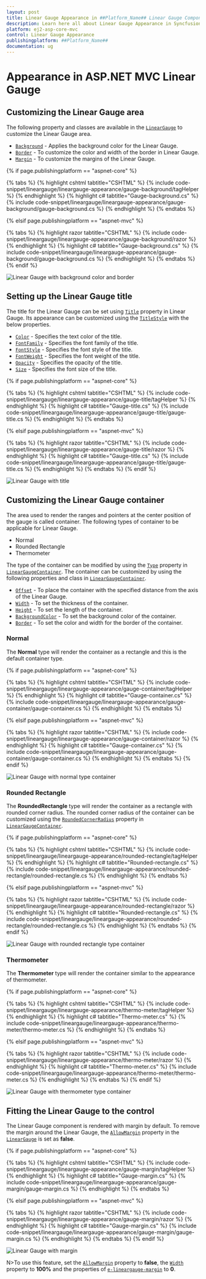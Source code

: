 ```yaml
---
layout: post
title: Linear Gauge Appearance in ##Platform_Name## Linear Gauge Component
description: Learn here all about Linear Gauge Appearance in Syncfusion ##Platform_Name## Linear Gauge component of Syncfusion Essential JS 2 and more.
platform: ej2-asp-core-mvc
control: Linear Gauge Appearance
publishingplatform: ##Platform_Name##
documentation: ug
---
```



# Appearance in ASP.NET MVC Linear Gauge

## Customizing the Linear Gauge area

The following property and classes are available in the [`LinearGauge`](https://help.syncfusion.com/cr/aspnetmvc-js2/Syncfusion.EJ2.LinearGauge.LinearGauge.html) to customize the Linear Gauge area.

* [`Background`](https://help.syncfusion.com/cr/aspnetmvc-js2/Syncfusion.EJ2.LinearGauge.LinearGauge.html#Syncfusion_EJ2_LinearGauge_LinearGauge_Background) - Applies the background color for the Linear Gauge.
* [`Border`](https://help.syncfusion.com/cr/aspnetmvc-js2/Syncfusion.EJ2.LinearGauge.LinearGauge.html#Syncfusion_EJ2_LinearGauge_LinearGauge_Border) - To customize the color and width of the border in Linear Gauge.
* [`Margin`](https://help.syncfusion.com/cr/aspnetmvc-js2/Syncfusion.EJ2.LinearGauge.LinearGauge.html#Syncfusion_EJ2_LinearGauge_LinearGauge_Margin) - To customize the margins of the Linear Gauge.

{% if page.publishingplatform == "aspnet-core" %}

{% tabs %}
{% highlight cshtml tabtitle="CSHTML" %}
{% include code-snippet/lineargauge/lineargauge-appearance/gauge-background/tagHelper %}
{% endhighlight %}
{% highlight c# tabtitle="Gauge-background.cs" %}
{% include code-snippet/lineargauge/lineargauge-appearance/gauge-background/gauge-background.cs %}
{% endhighlight %}
{% endtabs %}

{% elsif page.publishingplatform == "aspnet-mvc" %}

{% tabs %}
{% highlight razor tabtitle="CSHTML" %}
{% include code-snippet/lineargauge/lineargauge-appearance/gauge-background/razor %}
{% endhighlight %}
{% highlight c# tabtitle="Gauge-background.cs" %}
{% include code-snippet/lineargauge/lineargauge-appearance/gauge-background/gauge-background.cs %}
{% endhighlight %}
{% endtabs %}
{% endif %}



![Linear Gauge with background color and border](../linear-gauge/images/gauge-background.png)

## Setting up the Linear Gauge title

The title for the Linear Gauge can be set using [`Title`](https://help.syncfusion.com/cr/aspnetmvc-js2/Syncfusion.EJ2.LinearGauge.LinearGauge.html#Syncfusion_EJ2_LinearGauge_LinearGauge_Title) property in Linear Gauge. Its appearance can be customized using the [`TitleStyle`](https://help.syncfusion.com/cr/aspnetmvc-js2/Syncfusion.EJ2.LinearGauge.LinearGauge.html#Syncfusion_EJ2_LinearGauge_LinearGauge_TitleStyle) with the below properties.

* [`Color`](https://help.syncfusion.com/cr/aspnetmvc-js2/Syncfusion.EJ2.LinearGauge.LinearGaugeFont.html#Syncfusion_EJ2_LinearGauge_LinearGaugeFont_Color) - Specifies the text color of the title.
* [`FontFamily`](https://help.syncfusion.com/cr/aspnetmvc-js2/Syncfusion.EJ2.LinearGauge.LinearGaugeFont.html#Syncfusion_EJ2_LinearGauge_LinearGaugeFont_FontFamily) - Specifies the font family of the title.
* [`FontStyle`](https://help.syncfusion.com/cr/aspnetmvc-js2/Syncfusion.EJ2.LinearGauge.LinearGaugeFont.html#Syncfusion_EJ2_LinearGauge_LinearGaugeFont_FontStyle) - Specifies the font style of the title.
* [`FontWeight`](https://help.syncfusion.com/cr/aspnetmvc-js2/Syncfusion.EJ2.LinearGauge.LinearGaugeFont.html#Syncfusion_EJ2_LinearGauge_LinearGaugeFont_FontWeight) - Specifies the font weight of the title.
* [`Opacity`](https://help.syncfusion.com/cr/aspnetmvc-js2/Syncfusion.EJ2.LinearGauge.LinearGaugeFont.html#Syncfusion_EJ2_LinearGauge_LinearGaugeFont_Opacity) - Specifies the opacity of the title.
* [`Size`](https://help.syncfusion.com/cr/aspnetmvc-js2/Syncfusion.EJ2.LinearGauge.LinearGaugeFont.html#Syncfusion_EJ2_LinearGauge_LinearGaugeFont_Size) - Specifies the font size of the title.

{% if page.publishingplatform == "aspnet-core" %}

{% tabs %}
{% highlight cshtml tabtitle="CSHTML" %}
{% include code-snippet/lineargauge/lineargauge-appearance/gauge-title/tagHelper %}
{% endhighlight %}
{% highlight c# tabtitle="Gauge-title.cs" %}
{% include code-snippet/lineargauge/lineargauge-appearance/gauge-title/gauge-title.cs %}
{% endhighlight %}
{% endtabs %}

{% elsif page.publishingplatform == "aspnet-mvc" %}

{% tabs %}
{% highlight razor tabtitle="CSHTML" %}
{% include code-snippet/lineargauge/lineargauge-appearance/gauge-title/razor %}
{% endhighlight %}
{% highlight c# tabtitle="Gauge-title.cs" %}
{% include code-snippet/lineargauge/lineargauge-appearance/gauge-title/gauge-title.cs %}
{% endhighlight %}
{% endtabs %}
{% endif %}



![Linear Gauge with title](../linear-gauge/images/gauge-titles.png)

## Customizing the Linear Gauge container

The area used to render the ranges and pointers at the center position of the gauge is called container. The following types of container to be applicable for Linear Gauge.

* Normal
* Rounded Rectangle
* Thermometer

The type of the container can be modified by using the [`Type`](https://help.syncfusion.com/cr/aspnetmvc-js2/Syncfusion.EJ2.LinearGauge.LinearGaugeContainer.html#Syncfusion_EJ2_LinearGauge_LinearGaugeContainer_Type) property in [`LinearGaugeContainer`](https://help.syncfusion.com/cr/aspnetmvc-js2/Syncfusion.EJ2.LinearGauge.LinearGaugeContainer.html). The container can be customized by using the following properties and class in [`LinearGaugeContainer`](https://help.syncfusion.com/cr/aspnetmvc-js2/Syncfusion.EJ2.LinearGauge.LinearGaugeContainer.html).

* [`Offset`](https://help.syncfusion.com/cr/aspnetmvc-js2/Syncfusion.EJ2.LinearGauge.LinearGaugeContainer.html#Syncfusion_EJ2_LinearGauge_LinearGaugeContainer_Offset) - To place the container with the specified distance from the axis of the Linear Gauge.
* [`Width`](https://help.syncfusion.com/cr/aspnetmvc-js2/Syncfusion.EJ2.LinearGauge.LinearGaugeContainer.html#Syncfusion_EJ2_LinearGauge_LinearGaugeContainer_Width) - To set the thickness of the container.
* [`Height`](https://help.syncfusion.com/cr/aspnetmvc-js2/Syncfusion.EJ2.LinearGauge.LinearGaugeContainer.html#Syncfusion_EJ2_LinearGauge_LinearGaugeContainer_Height) - To set the length of the container.
* [`BackgroundColor`](https://help.syncfusion.com/cr/aspnetmvc-js2/Syncfusion.EJ2.LinearGauge.LinearGaugeContainer.html#Syncfusion_EJ2_LinearGauge_LinearGaugeContainer_BackgroundColor) - To set the background color of the container.
* [`Border`](https://help.syncfusion.com/cr/aspnetmvc-js2/Syncfusion.EJ2.LinearGauge.LinearGaugeContainer.html#Syncfusion_EJ2_LinearGauge_LinearGaugeContainer_Border) - To set the color and width for the border of the container.

### Normal

The **Normal** type will render the container as a rectangle and this is the default container type.

{% if page.publishingplatform == "aspnet-core" %}

{% tabs %}
{% highlight cshtml tabtitle="CSHTML" %}
{% include code-snippet/lineargauge/lineargauge-appearance/gauge-container/tagHelper %}
{% endhighlight %}
{% highlight c# tabtitle="Gauge-container.cs" %}
{% include code-snippet/lineargauge/lineargauge-appearance/gauge-container/gauge-container.cs %}
{% endhighlight %}
{% endtabs %}

{% elsif page.publishingplatform == "aspnet-mvc" %}

{% tabs %}
{% highlight razor tabtitle="CSHTML" %}
{% include code-snippet/lineargauge/lineargauge-appearance/gauge-container/razor %}
{% endhighlight %}
{% highlight c# tabtitle="Gauge-container.cs" %}
{% include code-snippet/lineargauge/lineargauge-appearance/gauge-container/gauge-container.cs %}
{% endhighlight %}
{% endtabs %}
{% endif %}



![Linear Gauge with normal type container](../linear-gauge/images/container-normal.png)

### Rounded Rectangle

The **RoundedRectangle** type will render the container as a rectangle with rounded corner radius. The rounded corner radius of the container can be customized using the [`RoundedCornerRadius`](https://help.syncfusion.com/cr/aspnetmvc-js2/Syncfusion.EJ2.LinearGauge.LinearGaugeContainer.html#Syncfusion_EJ2_LinearGauge_LinearGaugeContainer_RoundedCornerRadius) property in [`LinearGaugeContainer`](https://help.syncfusion.com/cr/aspnetmvc-js2/Syncfusion.EJ2.LinearGauge.LinearGaugeContainer.html).

{% if page.publishingplatform == "aspnet-core" %}

{% tabs %}
{% highlight cshtml tabtitle="CSHTML" %}
{% include code-snippet/lineargauge/lineargauge-appearance/rounded-rectangle/tagHelper %}
{% endhighlight %}
{% highlight c# tabtitle="Rounded-rectangle.cs" %}
{% include code-snippet/lineargauge/lineargauge-appearance/rounded-rectangle/rounded-rectangle.cs %}
{% endhighlight %}
{% endtabs %}

{% elsif page.publishingplatform == "aspnet-mvc" %}

{% tabs %}
{% highlight razor tabtitle="CSHTML" %}
{% include code-snippet/lineargauge/lineargauge-appearance/rounded-rectangle/razor %}
{% endhighlight %}
{% highlight c# tabtitle="Rounded-rectangle.cs" %}
{% include code-snippet/lineargauge/lineargauge-appearance/rounded-rectangle/rounded-rectangle.cs %}
{% endhighlight %}
{% endtabs %}
{% endif %}



![Linear Gauge with rounded rectangle type container](../linear-gauge/images/rounded-rectangle.png)

### Thermometer

The **Thermometer** type will render the container similar to the appearance of thermometer.

{% if page.publishingplatform == "aspnet-core" %}

{% tabs %}
{% highlight cshtml tabtitle="CSHTML" %}
{% include code-snippet/lineargauge/lineargauge-appearance/thermo-meter/tagHelper %}
{% endhighlight %}
{% highlight c# tabtitle="Thermo-meter.cs" %}
{% include code-snippet/lineargauge/lineargauge-appearance/thermo-meter/thermo-meter.cs %}
{% endhighlight %}
{% endtabs %}

{% elsif page.publishingplatform == "aspnet-mvc" %}

{% tabs %}
{% highlight razor tabtitle="CSHTML" %}
{% include code-snippet/lineargauge/lineargauge-appearance/thermo-meter/razor %}
{% endhighlight %}
{% highlight c# tabtitle="Thermo-meter.cs" %}
{% include code-snippet/lineargauge/lineargauge-appearance/thermo-meter/thermo-meter.cs %}
{% endhighlight %}
{% endtabs %}
{% endif %}



![Linear Gauge with thermometer type container](../linear-gauge/images/thermometer.png)

## Fitting the Linear Gauge to the control

The Linear Gauge component is rendered with margin by default. To remove the margin around the Linear Gauge, the [`AllowMargin`](https://help.syncfusion.com/cr/aspnetmvc-js2/Syncfusion.EJ2.LinearGauge.LinearGauge.html#Syncfusion_EJ2_LinearGauge_LinearGauge_AllowMargin) property in the [`LinearGauge`](https://help.syncfusion.com/cr/aspnetmvc-js2/Syncfusion.EJ2.LinearGauge.LinearGauge.html) is set as **false**.

{% if page.publishingplatform == "aspnet-core" %}

{% tabs %}
{% highlight cshtml tabtitle="CSHTML" %}
{% include code-snippet/lineargauge/lineargauge-appearance/gauge-margin/tagHelper %}
{% endhighlight %}
{% highlight c# tabtitle="Gauge-margin.cs" %}
{% include code-snippet/lineargauge/lineargauge-appearance/gauge-margin/gauge-margin.cs %}
{% endhighlight %}
{% endtabs %}

{% elsif page.publishingplatform == "aspnet-mvc" %}

{% tabs %}
{% highlight razor tabtitle="CSHTML" %}
{% include code-snippet/lineargauge/lineargauge-appearance/gauge-margin/razor %}
{% endhighlight %}
{% highlight c# tabtitle="Gauge-margin.cs" %}
{% include code-snippet/lineargauge/lineargauge-appearance/gauge-margin/gauge-margin.cs %}
{% endhighlight %}
{% endtabs %}
{% endif %}



![Linear Gauge with margin](../linear-gauge/images/allow-margins.png)

N>To use this feature, set the [`AllowMargin`](https://help.syncfusion.com/cr/aspnetmvc-js2/Syncfusion.EJ2.LinearGauge.LinearGauge.html#Syncfusion_EJ2_LinearGauge_LinearGauge_AllowMargin) property to **false**, the [`Width`](https://help.syncfusion.com/cr/aspnetmvc-js2/Syncfusion.EJ2.LinearGauge.LinearGauge.html#Syncfusion_EJ2_LinearGauge_LinearGauge_Width) property to **100%** and the properties of [`e-lineargauge-margin`](https://help.syncfusion.com/cr/aspnetmvc-js2/Syncfusion.EJ2.LinearGauge.LinearGaugeMargin.html) to **0**.
